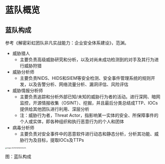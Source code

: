 # 蓝队概览



## 蓝队构成

参考《解密彩虹团队非凡实战能力：企业安全体系建设》，范渊。

-   威胁猎人
    -   主要负责高级威胁研究和分析，以及对尚未成功检测到的对手及其行为进行威胁狩猎
-   威胁分析师
    -   主要负责NIDS、HIDS和SIEM等安全检测、安全事件管理系统的规则开发，以及告警分析、网络流量分析、漏洞评估、风险评估
-   威胁情报分析师
    -   主要负责追踪和分析外部已知/未知的威胁行为者的活动。进行深网、暗网监控，开源情报收集（OSINT）、挖掘，并且最后分类总结成TTP、IOCs提供给其他团队进行利用、深层分析
    -   注：威胁行为者，Threat Actor，指影响某一实体的安全、所保障事件的个人或实体，即各种组织和执行恶意行为的个人和团体
-   病毒分析师
    -   主要负责对安全事件中的恶意软件进行动态和静态分析，分析其功能、威胁行为及目标，提取IOCs及TTPs

<img src="https://image-host-toky.oss-cn-shanghai.aliyuncs.com/image-20210312092543235.png" alt="image-20210312092543235" style="zoom:33%;" />

图：蓝队构成